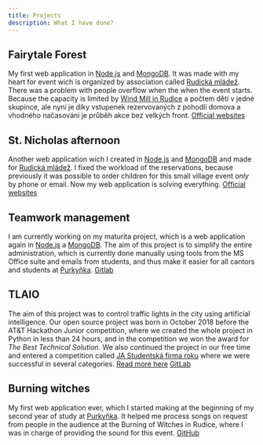 ```yaml
---
title: Projects
description: What I have done?
---
```


## Fairytale Forest
My first web application in [Node.js](https://nodejs.org/) and [MongoDB](https://www.mongodb.com/). It was made with my heart for event wich is organized by association called [Rudická mládež](https://rudickamladez.cz). There was a problem with people overflow when the when the event starts. Because the capacity is limited by [Wind Mill in Rudice](http://www.rudice.cz/index.php?page=informacni-stredisko) a počtem dětí v jedné skupince, ale nyní je díky vstupenek rezervovaných z pohodlí domova a vhodného načasování je průběh akce bez velkých front. [Official websites](https://pohles.rudickamladez.cz/)

## St. Nicholas afternoon
Another web application wich I created in [Node.js](https://nodejs.org/) and [MongoDB](https://www.mongodb.com/) and made for [Rudická mládež](https://rudickamladez.cz). I fixed the workload of the reservations, because previously it was possible to order children for this small village event *only* by phone or email. Now my web application is solving everything. [Official websites](https://mikulas.rudickamladez.cz/)

## Teamwork management
I am currently working on my maturita project, which is a web application again in [Node.js](https://nodejs.org/) a [MongoDB](https://www.mongodb.com/). The aim of this project is to simplify the entire administration, which is currently done manually using tools from the MS Office suite and emails from students, and thus make it easier for all cantors and students at [Purkyňka](https://www.sspbrno.cz/). [Gitlab](https://gitlab.com/matuska.lukas/teamwork-sspbrno/)

## TLAIO
The aim of this project was to control traffic lights in the city using artificial intelligence. Our open source project was born in October 2018 before the AT&T Hackathon Junior competition, where we created the whole project in Python in less than 24 hours, and in the competition we won the award for _The Best Technical Solution_. We also continued the project in our free time and entered a competition called [JA Studentská firma roku](https://jaczech.org/programy-ja-czech/st%C5%99edn%C3%AD-a-vy%C5%A1%C5%A1%C3%AD-odborn%C3%A9-%C5%A1koly/ja-studentsk%C3%A1-firma/) where we were successful in several categories. [Read more here](https://jaczech.org/novinky/posts/2019/april/v%C3%BDherci-sout%C4%9B%C5%BEn%C3%ADho-veletrhu-ja-studentsk%C3%A1-firma-roku-2019/) [GitLab](https://gitlab.com/re_new/TLAIO)

## Burning witches
My first web application ever, which I started making at the beginning of my second year of study at [Purkyňka](https://www.sspbrno.cz/). It helped me process songs on request from people in the audience at the Burning of Witches in Rudice, where I was in charge of providing the sound for this event. [GitHub](https://github.com/lukynmatuska/CarodkyRC)